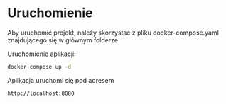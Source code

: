 # Uruchomienie

Aby uruchomić projekt, należy skorzystać z pliku docker-compose.yaml znajdującego się w głównym folderze

Uruchomienie aplikacji:
```sh
docker-compose up -d
```
Aplikacja uruchomi się pod adresem 
```
http://localhost:8080
```
